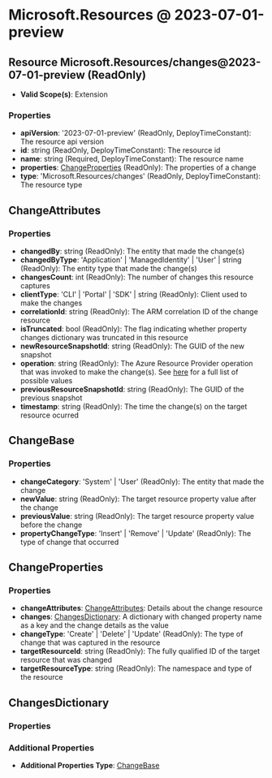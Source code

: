 # Microsoft.Resources @ 2023-07-01-preview

## Resource Microsoft.Resources/changes@2023-07-01-preview (ReadOnly)
* **Valid Scope(s)**: Extension
### Properties
* **apiVersion**: '2023-07-01-preview' (ReadOnly, DeployTimeConstant): The resource api version
* **id**: string (ReadOnly, DeployTimeConstant): The resource id
* **name**: string (Required, DeployTimeConstant): The resource name
* **properties**: [ChangeProperties](#changeproperties) (ReadOnly): The properties of a change
* **type**: 'Microsoft.Resources/changes' (ReadOnly, DeployTimeConstant): The resource type

## ChangeAttributes
### Properties
* **changedBy**: string (ReadOnly): The entity that made the change(s)
* **changedByType**: 'Application' | 'ManagedIdentity' | 'User' | string (ReadOnly): The entity type that made the change(s)
* **changesCount**: int (ReadOnly): The number of changes this resource captures
* **clientType**: 'CLI' | 'Portal' | 'SDK' | string (ReadOnly): Client used to make the changes
* **correlationId**: string (ReadOnly): The ARM correlation ID of the change resource
* **isTruncated**: bool (ReadOnly): The flag indicating whether property changes dictionary was truncated in this resource
* **newResourceSnapshotId**: string (ReadOnly): The GUID of the new snapshot
* **operation**: string (ReadOnly): The Azure Resource Provider operation that was invoked to make the change(s). See [here](https://learn.microsoft.com/en-us/azure/role-based-access-control/resource-provider-operations) for a full list of possible values
* **previousResourceSnapshotId**: string (ReadOnly): The GUID of the previous snapshot
* **timestamp**: string (ReadOnly): The time the change(s) on the target resource ocurred

## ChangeBase
### Properties
* **changeCategory**: 'System' | 'User' (ReadOnly): The entity that made the change
* **newValue**: string (ReadOnly): The target resource property value after the change
* **previousValue**: string (ReadOnly): The target resource property value before the change
* **propertyChangeType**: 'Insert' | 'Remove' | 'Update' (ReadOnly): The type of change that occurred

## ChangeProperties
### Properties
* **changeAttributes**: [ChangeAttributes](#changeattributes): Details about the change resource
* **changes**: [ChangesDictionary](#changesdictionary): A dictionary with changed property name as a key and the change details as the value
* **changeType**: 'Create' | 'Delete' | 'Update' (ReadOnly): The type of change that was captured in the resource
* **targetResourceId**: string (ReadOnly): The fully qualified ID of the target resource that was changed
* **targetResourceType**: string (ReadOnly): The namespace and type of the resource

## ChangesDictionary
### Properties
### Additional Properties
* **Additional Properties Type**: [ChangeBase](#changebase)


